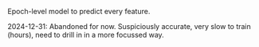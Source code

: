 Epoch-level model to predict every feature.

2024-12-31: Abandoned for now.  Suspiciously accurate, very slow to train (hours), need to drill in in a more focussed way.
